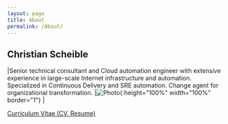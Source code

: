 ```yaml
---
layout: page
title: About
permalink: /About/
---
```


## Christian Scheible

|Senior technical consultant and Cloud automation engineer with extensive experience in large-scale Internet infrastructure and automation. Specialized in Continuous Delivery and SRE automation. Change agent for organizational transformation. |![Photo](../assets/images/about/IMG_2235-pp.jpg){:height="100%" width="100%" border="1"} |


[Curriculum Vitae (CV, Resume)](assets/files/Chris_Scheible_SGP-CV_short_2023.pdf)

